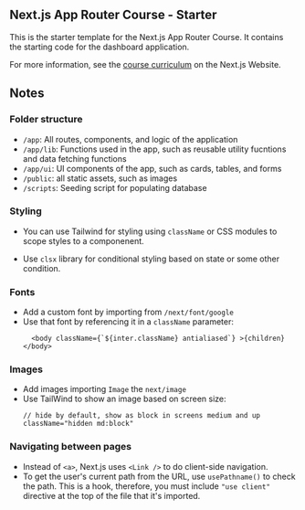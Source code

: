 ## Next.js App Router Course - Starter

This is the starter template for the Next.js App Router Course. It contains the starting code for the dashboard application.

For more information, see the [course curriculum](https://nextjs.org/learn) on the Next.js Website.


## Notes

### Folder structure

* `/app`: All routes, components, and logic of the application
* `/app/lib`: Functions used in the app, such as reusable utility fucntions and data fetching functions
* `/app/ui`: UI components of the app, such as cards, tables, and forms
* `/public`: all static assets, such as images
* `/scripts`: Seeding script for populating database


### Styling

* You can use Tailwind for styling using `className` or CSS modules to scope
styles to a componenent. 

* Use `clsx` library for conditional styling based on state or some other
  condition. 

### Fonts

* Add a custom font by importing from `/next/font/google`
* Use that font by referencing it in a `className` parameter:
  ```
    <body className={`${inter.className} antialiased`} >{children}</body>
  ```

### Images

* Add images importing `Image` the `next/image` 
* Use TailWind to show an image based on screen size:
  ```
  // hide by default, show as block in screens medium and up
  className="hidden md:block"
  ```

### Navigating between pages

* Instead of `<a>`, Next.js uses `<Link />` to do client-side navigation.
* To get the user's current path from the URL, use `usePathname()` to check the 
  path.  This is a hook, therefore, you must include `"use client"` directive at
  the top of the file that it's imported.  

